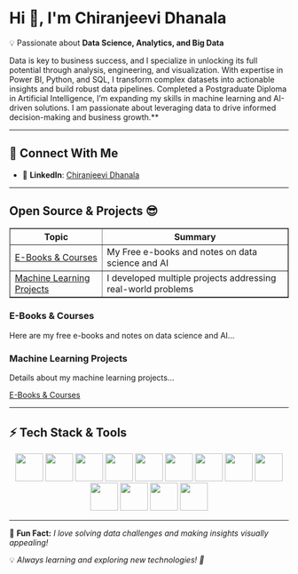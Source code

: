 # **Hi 👋, I'm Chiranjeevi Dhanala**  

💡 Passionate about **Data Science, Analytics, and Big Data**  

Data is key to business success, and I specialize in unlocking its full potential through analysis, engineering, and visualization. With expertise in Power BI, Python, and SQL, I transform complex datasets into actionable insights and build robust data pipelines. Completed a Postgraduate Diploma in Artificial Intelligence, I’m expanding my skills in machine learning and AI-driven solutions. I am passionate about leveraging data to drive informed decision-making and business growth.**  

---

## **🌟 Connect With Me**
- 🔗 **LinkedIn**: [Chiranjeevi Dhanala](https://www.linkedin.com/in/chiranjeevidhanala/)

---

<h2>Open Source & Projects 😎</h2>
<table border="1">
    <tr>
        <th>Topic</th>
        <th>Summary</th>
    </tr>
    <tr>
        <td><a href="#ebooks">E-Books & Courses</a></td>
        <td>My Free e-books and notes on data science and AI</td>
    </tr>
    <tr>
        <td><a href="#ml_projects">Machine Learning Projects</a></td>
        <td>I developed multiple projects addressing real-world problems</td>
    </tr>
    <!-- Add more topics as needed -->
</table>

<!-- Sections -->
<h3 id="ebooks">E-Books & Courses</h3>
<p>Here are my free e-books and notes on data science and AI...</p>

<h3 id="ml_projects">Machine Learning Projects</h3>
<p>Details about my machine learning projects...</p>

<td><a href="ebooks.html" target="_blank">E-Books & Courses</a></td>

---

## **⚡ Tech Stack & Tools**  
<p align="center">
  <img src="https://cdn.jsdelivr.net/gh/devicons/devicon/icons/python/python-original.svg" width="50" height="50"/>
  <img src="https://cdn.jsdelivr.net/gh/devicons/devicon/icons/numpy/numpy-original.svg" width="50" height="50"/>
  <img src="https://cdn.jsdelivr.net/gh/devicons/devicon/icons/scikitlearn/scikitlearn-original.svg" width="50" height="50"/>
  <img src="https://cdn.jsdelivr.net/gh/devicons/devicon/icons/vscode/vscode-original.svg" width="50" height="50"/>
  <img src="https://cdn.worldvectorlogo.com/logos/power-bi-1.svg" width="50" height="50"/>
  <img src="https://cdn.jsdelivr.net/gh/devicons/devicon/icons/mysql/mysql-original.svg" width="50" height="50"/>
  <img src="https://cdn.jsdelivr.net/gh/devicons/devicon/icons/microsoftsqlserver/microsoftsqlserver-plain.svg" width="50" height="50"/>
  <img src="https://cdn.jsdelivr.net/gh/devicons/devicon/icons/apachekafka/apachekafka-original.svg" width="50" height="50"/>
  <img src="https://cdn.jsdelivr.net/gh/devicons/devicon/icons/azure/azure-original.svg" width="50" height="50"/>
  <img src="https://cdn.jsdelivr.net/gh/devicons/devicon/icons/googlecloud/googlecloud-original.svg" width="50" height="50"/>
  <img src="https://cdn.jsdelivr.net/gh/devicons/devicon/icons/tensorflow/tensorflow-original.svg" width="50" height="50"/>
  <img src="https://cdn.jsdelivr.net/gh/devicons/devicon/icons/pytorch/pytorch-original.svg" width="50" height="50"/>
  <img src="https://cdn.jsdelivr.net/gh/devicons/devicon/icons/linux/linux-original.svg" width="50" height="50"/>
 
</p>

---

🎯 **Fun Fact:** *I love solving data challenges and making insights visually appealing!*  

💡 *Always learning and exploring new technologies! 🚀*

